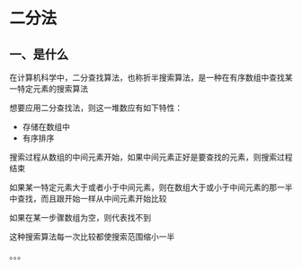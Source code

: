 # 二分法

## 一、是什么

在计算机科学中，二分查找算法，也称折半搜索算法，是一种在有序数组中查找某一特定元素的搜索算法

想要应用二分查找法，则这一堆数应有如下特性：

* 存储在数组中
* 有序排序

搜索过程从数组的中间元素开始，如果中间元素正好是要查找的元素，则搜索过程结束

如果某一特定元素大于或者小于中间元素，则在数组大于或小于中间元素的那一半中查找，而且跟开始一样从中间元素开始比较

如果在某一步骤数组为空，则代表找不到

这种搜索算法每一次比较都使搜索范围缩小一半

。。。

<!-- https://vue3js.cn/interview/algorithm/BinarySearch.html#%E4%B8%80%E3%80%81%E6%98%AF%E4%BB%80%E4%B9%88 -->